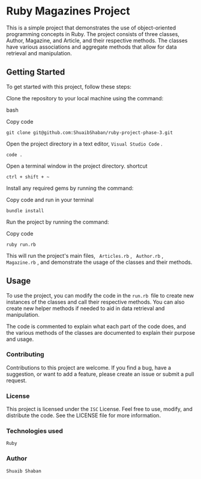 
# Ruby Magazines Project
This is a simple project that demonstrates the use of object-oriented programming concepts in Ruby. The project consists of three classes, Author, Magazine, and Article, and their respective methods. The classes have various associations and aggregate methods that allow for data retrieval and manipulation.

## Getting Started
To get started with this project, follow these steps:

Clone the repository to your local machine using the command:

bash

Copy code

    git clone git@github.com:ShuaibShaban/ruby-project-phase-3.git

Open the project directory in a text editor, `Visual Studio Code` . 
    
    code .

Open a terminal window in the project directory. shortcut 
    
    ctrl + shift + ~

Install any required gems by running the command:

Copy code  and run in your terminal 

    bundle install

Run the project by running the command:

Copy code


    ruby run.rb

This will run the project's main files, ` Articles.rb` ,  ` Author.rb` ,` Magazine.rb` , and demonstrate the usage of the classes and their methods.

## Usage
To use the project, you can modify the code in the  `run.rb `file to create new instances of the classes and call their respective methods. You can also create new helper methods if needed to aid in data retrieval and manipulation.

The code is commented to explain what each part of the code does, and the various methods of the classes are documented to explain their purpose and usage.

### Contributing
Contributions to this project are welcome. If you find a bug, have a suggestion, or want to add a feature, please create an issue or submit a pull request.

### License
This project is licensed under the `ISC` License. Feel free to use, modify, and distribute the code. See the LICENSE file for more information.

### Technologies used

    Ruby

### Author 

    Shuaib Shaban

